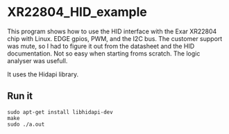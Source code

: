 
# XR22804_HID_example

This program shows how to use the HID interface with the Exar XR22804 chip with Linux. EDGE gpios, PWM, and the I2C bus.
The customer support was mute, so I had to figure it out from the datasheet and the HID documentation. Not so easy when starting froms scratch.
The logic analyser was usefull.

It uses the Hidapi library.

## Run it

```
sudo apt-get install libhidapi-dev
make
sudo ./a.out
```

